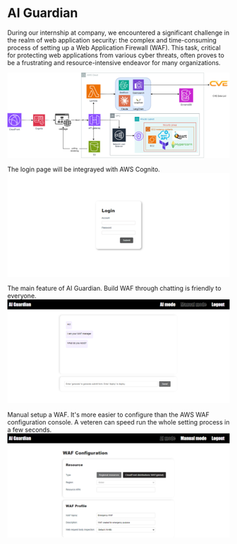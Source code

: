 # AI Guardian
During our internship at company, we encountered a significant challenge in the realm of web application security: the complex and time-consuming process of setting up a Web Application Firewall (WAF). This task, critical for protecting web applications from various cyber threats, often proves to be a frustrating and resource-intensive endeavor for many organizations.

![](img/diagram.png)

The login page will be integrayed with AWS Cognito.
![](img/login.png)

The main feature of AI Guardian. Build WAF through chatting is friendly to everyone.
![](img/ai_chat.png)

Manual setup a WAF. It's more easier to configure than the AWS WAF configuration console. A veteren can speed run the whole setting process in a few seconds.
![](img/manual_mode.png)